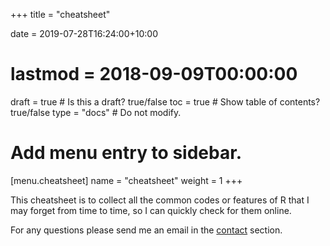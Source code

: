+++
title = "cheatsheet"

date = 2019-07-28T16:24:00+10:00
# lastmod = 2018-09-09T00:00:00

draft = true  # Is this a draft? true/false
toc = true  # Show table of contents? true/false
type = "docs"  # Do not modify.

# Add menu entry to sidebar.
[menu.cheatsheet]
  name = "cheatsheet"
  weight = 1
+++

This cheatsheet is to collect all the common codes or features of R that I may forget from time to time, so I can quickly check for them online. 

For any questions please send me an email in the [contact](https://yangzhuoranyang.com/#contact) section.

